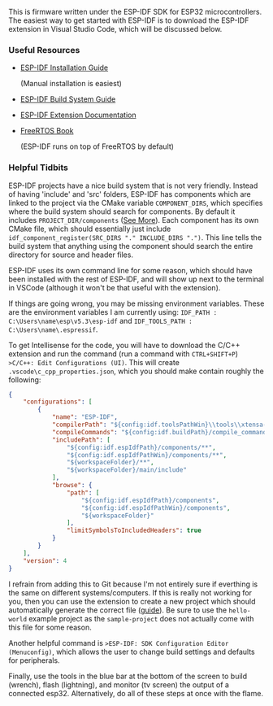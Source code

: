 This is firmware written under the ESP-IDF SDK for ESP32 microcontrollers. The easiest way to get started with ESP-IDF is to download the ESP-IDF extension in Visual Studio Code, which will be discussed below.

### Useful Resources
- [ESP-IDF Installation Guide](https://docs.espressif.com/projects/esp-idf/en/stable/esp32/get-started/index.html#manual-installation) 
  
  (Manual installation is easiest)
- [ESP-IDF Build System Guide](https://docs.espressif.com/projects/esp-idf/en/stable/esp32/api-guides/build-system.html)
- [ESP-IDF Extension Documentation](https://github.com/espressif/vscode-esp-idf-extension/blob/HEAD/docs/ONBOARDING.md)
- [FreeRTOS Book](https://github.com/FreeRTOS/FreeRTOS-Kernel-Book)
  
  (ESP-IDF runs on top of FreeRTOS by default)

### Helpful Tidbits
ESP-IDF projects have a nice build system that is not very friendly. Instead of having 'include' and 'src' folders, ESP-IDF has components which are linked to the project via the CMake variable `COMPONENT_DIRS`, which specifies where the build system should search for components. By default it includes `PROJECT_DIR/components` ([See More](https://docs.espressif.com/projects/esp-idf/en/stable/esp32/api-guides/build-system.html#optional-project-variables)). Each component has its own CMake file, which should essentially just include `idf_component_register(SRC_DIRS "."
                       INCLUDE_DIRS ".")`. This line tells the build system that anything using the component should search the entire directory for source and header files.

ESP-IDF uses its own command line for some reason, which should have been installed with the rest of ESP-IDF, and will show up next to the terminal in VSCode (although it won't be that useful with the extension).

If things are going wrong, you may be missing environment variables. These are the environment variables I am currently using: `IDF_PATH : C:\Users\name\esp\v5.3\esp-idf` and `IDF_TOOLS_PATH : C:\Users\name\.espressif`.

To get Intellisense for the code, you will have to download the C/C++ extension and run the command (run a command with `CTRL+SHIFT+P`) `>C/C++: Edit Configurations (UI)`. This will create `.vscode\c_cpp_properties.json`, which you should make contain roughly the following:

```json
{
    "configurations": [
        {
            "name": "ESP-IDF",
            "compilerPath": "${config:idf.toolsPathWin}\\tools\\xtensa-esp-elf\\esp-13.2.0_20240530\\xtensa-esp-elf\\bin\\xtensa-esp32-elf-gcc.exe",
            "compileCommands": "${config:idf.buildPath}/compile_commands.json",
            "includePath": [
                "${config:idf.espIdfPath}/components/**",
                "${config:idf.espIdfPathWin}/components/**",
                "${workspaceFolder}/**",
                "${workspaceFolder}/main/include"
            ],
            "browse": {
                "path": [
                    "${config:idf.espIdfPath}/components",
                    "${config:idf.espIdfPathWin}/components",
                    "${workspaceFolder}"
                ],
                "limitSymbolsToIncludedHeaders": true
            }
        }
    ],
    "version": 4
}
```

I refrain from adding this to Git because I'm not entirely sure if everthing is the same on different systems/computers. If this is really not working for you, then you can use the extension to create a new project which should automatically generate the correct file ([guide](https://github.com/espressif/vscode-esp-idf-extension/blob/43bb2c09ae9a9890de9ff7e6b65cfea1e297de7f/docs/tutorial/new_project_wizard.md)). Be sure to use the `hello-world` example project as the `sample-project` does not actually come with this file for some reason.

Another helpful command is `>ESP-IDF: SDK Configuration Editor (Menuconfig)`, which allows the user to change build settings and defaults for peripherals.

Finally, use the tools in the blue bar at the bottom of the screen to build (wrench), flash (lightning), and monitor (tv screen) the output of a connected esp32. Alternatively, do all of these steps at once with the flame.